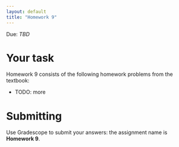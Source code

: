 ```yaml
---
layout: default
title: "Homework 9"
---
```


Due: *TBD*

# Your task

Homework 9 consists of the following homework problems from the textbook:

* TODO: more

# Submitting

Use Gradescope to submit your answers: the assignment name is **Homework 9**.
